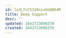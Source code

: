 ```yaml
---
id: lo3LTcC531RnixHaQ8K4M
title: Deep Support
desc: ''
updated: 1643723096370
created: 1643723096370
---
```


